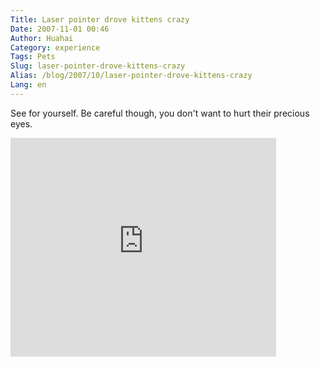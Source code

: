 ```yaml
---
Title: Laser pointer drove kittens crazy
Date: 2007-11-01 00:46
Author: Huahai
Category: experience
Tags: Pets
Slug: laser-pointer-drove-kittens-crazy
Alias: /blog/2007/10/laser-pointer-drove-kittens-crazy
Lang: en
---
```


See for yourself. Be careful though, you don't want to hurt their precious eyes.

<iframe frameborder="0" height="350" src="https://www.youtube.com/embed/Kd8akpcF-hY" width="425">
</iframe>
